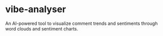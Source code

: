 # vibe-analyser
An AI-powered tool to visualize comment trends and sentiments through word clouds and sentiment charts.
